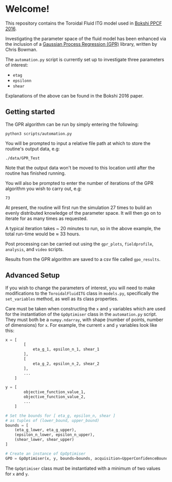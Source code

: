 # Welcome!

This repository contains the Toroidal Fluid ITG model used in [Bokshi PPCF 2016](https://iopscience.iop.org/article/10.1088/0741-3335/58/7/075011).

Investigating the parameter space of the fluid model has been enhanced via the inclusion of a [Gaussian Process Regression (GPR)](https://github.com/C-bowman/inference-tools) library, written by Chris Bowman.

The `automation.py` script is currently set up to investigate three parameters of interest:
- `etag` 
- `epsilonn` 
- `shear`

Explanations of the above can be found in the Bokshi 2016 paper.

## Getting started

The GPR algorithm can be run by simply entering the following:

```
python3 scripts/automation.py
```

You will be prompted to input a relative file path at which to store the routine's output data, e.g:

```
./data/GPR_Test
```

Note that the output data won't be moved to this location until after the routine has finished running.

You will also be prompted to enter the number of iterations of the GPR algorithm you wish to carry out, e.g:

```
73
```

At present, the routine will first run the simulation 27 times to build an evenly distributed knowledge of the parameter space. It will then go on to iterate for as many times as requested.

A typical iteration takes ~ 20 minutes to run, so in the above example, the total run-time would be ≈ 33 hours.

Post processing can be carried out using the `gpr_plots`, `fieldprofile`, `analysis`, and `video` scripts.

Results from the GPR algorithm are saved to a csv file called `gpo_results`.

## Advanced Setup

If you wish to change the parameters of interest, you will need to make modifications to the `ToroidalFluidITG` class in `models.py`, specifically the `set_variables` method, as well as its class properties.

Care must be taken when constructing the `x` and `y` variables which are used for the instantiation of the `GpOptimiser` class in the `automation.py` script. They must both be a `numpy.ndarray`, with shape (number of points, number of dimensions) for `x`. For example, the current `x` and `y` variables look like this:

```python
x = [
        [
            eta_g_1, epsilon_n_1, shear_1
        ],
        [
            eta_g_2, epsilon_n_2, shear_2
        ],
        ...
    ]

y = [
        objective_function_value_1,
        objective_function_value_2,
        ...
    ]

# Set the bounds for [ eta_g, epsilon_n, shear ]
# as tuples of (lower_bound, upper_bound)
bounds = [
    (eta_g_lower, eta_g_upper),
    (epsilon_n_lower, epsilon_n_upper),
    (shear_lower, shear_upper)
]

# Create an instance of GpOptimiser
GPO = GpOptimiser(x, y, bounds=bounds, acquisition=UpperConfidenceBound)
```
The `GpOptimiser` class must be instantiated with a minimum of two values for `x` and `y`.
